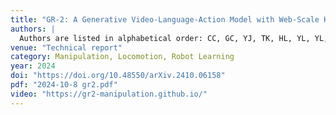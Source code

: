 ```yaml
---
title: "GR-2: A Generative Video-Language-Action Model with Web-Scale Knowledge for Robot Manipulation"
authors: |
  Authors are listed in alphabetical order: CC, GC, YJ, TK, HL, YL, YL, HW, **Jiafeng Xu**, YY, HZ, MZ, *et al.*
venue: "Technical report"
category: Manipulation, Locomotion, Robot Learning
year: 2024
doi: "https://doi.org/10.48550/arXiv.2410.06158"
pdf: "2024-10-8 gr2.pdf"
video: "https://gr2-manipulation.github.io/"
---
```

